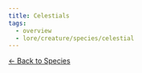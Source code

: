 ```yaml
---
title: Celestials
tags:
  - overview
  - lore/creature/species/celestial
---
```


[<- Back to Species](../index.md)
